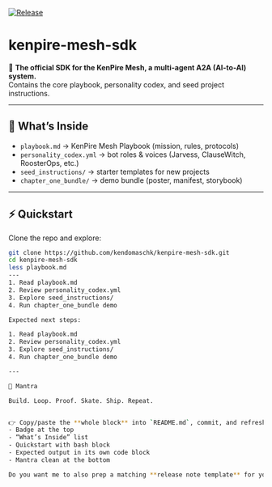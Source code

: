 [![Release](https://img.shields.io/github/v/release/kendomaschk/kenpire-mesh-sdk)](https://github.com/kendomaschk/kenpire-mesh-sdk/releases/latest)

# kenpire-mesh-sdk

🚀 **The official SDK for the KenPire Mesh, a multi-agent A2A (AI-to-AI) system.**  
Contains the core playbook, personality codex, and seed project instructions.  

---

## 🔑 What’s Inside
- `playbook.md` → KenPire Mesh Playbook (mission, rules, protocols)  
- `personality_codex.yml` → bot roles & voices (Jarvess, ClauseWitch, RoosterOps, etc.)  
- `seed_instructions/` → starter templates for new projects  
- `chapter_one_bundle/` → demo bundle (poster, manifest, storybook)  

---

## ⚡ Quickstart

Clone the repo and explore:

```bash
git clone https://github.com/kendomaschk/kenpire-mesh-sdk.git
cd kenpire-mesh-sdk
less playbook.md
---
1. Read playbook.md  
2. Review personality_codex.yml  
3. Explore seed_instructions/  
4. Run chapter_one_bundle demo

Expected next steps:

1. Read playbook.md  
2. Review personality_codex.yml  
3. Explore seed_instructions/  
4. Run chapter_one_bundle demo

---

🧭 Mantra

Build. Loop. Proof. Skate. Ship. Repeat.


👉 Copy/paste the **whole block** into `README.md`, commit, and refresh on GitHub. You’ll get:  
- Badge at the top  
- “What’s Inside” list  
- Quickstart with bash block  
- Expected output in its own code block  
- Mantra clean at the bottom  

Do you want me to also prep a matching **release note template** for your first SDK release (like we did with cryptics) so it looks polished??

